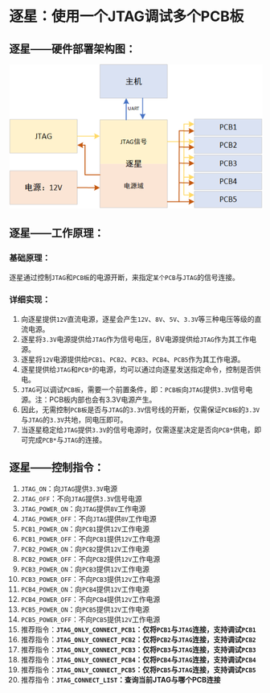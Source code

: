 # 逐星：使用一个JTAG调试多个PCB板

## 逐星——硬件部署架构图：

![逐星_硬件部署架构图](Imgs/逐星_硬件部署架构图.png)

## 逐星——工作原理：

### 基础原理：

逐星通过控制`JTAG`和`PCB板`的电源开断，来指定`某个PCB`与`JTAG`的信号连接。

### 详细实现：

1. 向逐星提供`12V`直流电源，逐星会产生`12V`、`8V`、`5V`、`3.3V`等三种电压等级的直流电源。
2. 逐星将`3.3V`电源提供给`JTAG`作为信号电压，8V电源提供给`JTAG`作为其工作电源。
3. 逐星将`12V`电源提供给`PCB1`、`PCB2`、`PCB3`、`PCB4`、`PCB5`作为其工作电源。
4. 逐星提供给`JTAG`和`PCB*`的电源，均可以通过向逐星发送指定命令，控制是否供电。
5. `JTAG`可以调试`PCB板`，需要一个前置条件，即：`PCB板`向`JTAG`提供`3.3V`信号电源。注：PCB板内部也会有3.3V电源产生。
6. 因此，无需控制`PCB板`是否与`JTAG`的`3.3V`信号线的开断，仅需保证`PCB板`的`3.3V`与`JTAG`的`3.3V`共地，同电压即可。
7. 当逐星稳定给`JTAG`提供`3.3V`的信号电源时，仅需逐星决定是否向`PCB*`供电，即可完成`PCB*`与`JTAG`的连接。

## 逐星——控制指令：

1. `JTAG_ON`：向`JTAG`提供`3.3V`电源
2. `JTAG_OFF`：不向`JTAG`提供`3.3V`信号电源
3. `JTAG_POWER_ON`：向`JTAG`提供`8V`工作电源
4. `JTAG_POWER_OFF`：不向`JTAG`提供`8V`工作电源
5. `PCB1_POWER_ON`：向`PCB1`提供`12V`工作电源
6. `PCB1_POWER_OFF`：不向`PCB1`提供`12V`工作电源
7. `PCB2_POWER_ON`：向`PCB2`提供`12V`工作电源
8. `PCB2_POWER_OFF`：不向`PCB2`提供`12V`工作电源
9. `PCB3_POWER_ON`：向`PCB3`提供`12V`工作电源
10. `PCB3_POWER_OFF`：不向`PCB3`提供`12V`工作电源
11. `PCB4_POWER_ON`：向`PCB4`提供`12V`工作电源
12. `PCB4_POWER_OFF`：不向`PCB4`提供`12V`工作电源
13. `PCB5_POWER_ON`：向`PCB5`提供`12V`工作电源
14. `PCB5_POWER_OFF`：不向`PCB5`提供`12V`工作电源
15. 推荐指令：**`JTAG_ONLY_CONNECT_PCB1`：仅将`PCB1`与`JTAG`连接，支持调试`PCB1`**
16. 推荐指令：**`JTAG_ONLY_CONNECT_PCB2`：仅将`PCB2`与`JTAG`连接，支持调试`PCB2`**
17. 推荐指令：**`JTAG_ONLY_CONNECT_PCB3`：仅将`PCB3`与`JTAG`连接，支持调试`PCB3`**
18. 推荐指令：**`JTAG_ONLY_CONNECT_PCB4`：仅将`PCB4`与`JTAG`连接，支持调试`PCB4`**
19. 推荐指令：**`JTAG_ONLY_CONNECT_PCB5`：仅将`PCB5`与`JTAG`连接，支持调试`PCB5`**
20. 推荐指令：**`JTAG_CONNECT_LIST`：查询当前JTAG与哪个PCB连接**

